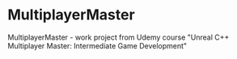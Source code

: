 # MultiplayerMaster
MultiplayerMaster - work project from Udemy course "Unreal C++ Multiplayer Master: Intermediate Game Development"
